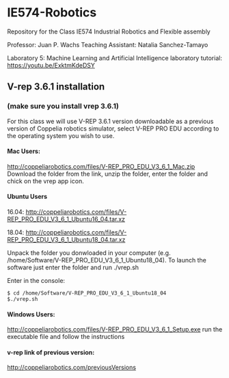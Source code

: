# IE574-Robotics
Repository for the Class IE574 Industrial Robotics and Flexible assembly

Professor: Juan P. Wachs
Teaching Assistant: Natalia Sanchez-Tamayo

Laboratory 5: Machine Learning and Artificial Intelligence
 laboratory tutorial: https://youtu.be/ExktmKdeDSY 


## V-rep 3.6.1 installation 
### (make sure you install vrep 3.6.1)
For this class we will use V-REP 3.6.1 version downloadable as a previous version of Coppelia robotics simulator, select V-REP PRO EDU according to the operating system you wish to use.

#### Mac Users:
http://coppeliarobotics.com/files/V-REP_PRO_EDU_V3_6_1_Mac.zip
Download the folder from the link, unzip the folder, enter the folder and chick on the vrep app icon.

#### Ubuntu Users
 16.04: 
http://coppeliarobotics.com/files/V-REP_PRO_EDU_V3_6_1_Ubuntu16_04.tar.xz 

18.04:
http://coppeliarobotics.com/files/V-REP_PRO_EDU_V3_6_1_Ubuntu18_04.tar.xz

Unpack the folder you donwloaded in your computer (e.g. /home/Software/V-REP_PRO_EDU_V3_6_1_Ubuntu18_04). To launch the software just enter the folder and run ./vrep.sh

Enter in the console:

<pre><code>$ cd /home/Software/V-REP_PRO_EDU_V3_6_1_Ubuntu18_04 
$./vrep.sh
</code></pre> 


#### Windows Users:
http://coppeliarobotics.com/files/V-REP_PRO_EDU_V3_6_1_Setup.exe 
run the executable file and follow the instructions

#### v-rep link of previous version:
http://coppeliarobotics.com/previousVersions
